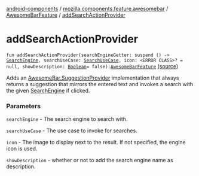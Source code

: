 [android-components](../../index.md) / [mozilla.components.feature.awesomebar](../index.md) / [AwesomeBarFeature](index.md) / [addSearchActionProvider](./add-search-action-provider.md)

# addSearchActionProvider

`fun addSearchActionProvider(searchEngineGetter: suspend () -> `[`SearchEngine`](../../mozilla.components.browser.search/-search-engine/index.md)`, searchUseCase: `[`SearchUseCase`](../../mozilla.components.feature.search/-search-use-cases/-search-use-case/index.md)`, icon: <ERROR CLASS>? = null, showDescription: `[`Boolean`](https://kotlinlang.org/api/latest/jvm/stdlib/kotlin/-boolean/index.html)` = false): `[`AwesomeBarFeature`](index.md) [(source)](https://github.com/mozilla-mobile/android-components/blob/master/components/feature/awesomebar/src/main/java/mozilla/components/feature/awesomebar/AwesomeBarFeature.kt#L153)

Adds an [AwesomeBar.SuggestionProvider](../../mozilla.components.concept.awesomebar/-awesome-bar/-suggestion-provider/index.md) implementation that always returns a suggestion that
mirrors the entered text and invokes a search with the given [SearchEngine](../../mozilla.components.browser.search/-search-engine/index.md) if clicked.

### Parameters

`searchEngine` - The search engine to search with.

`searchUseCase` - The use case to invoke for searches.

`icon` - The image to display next to the result. If not specified, the engine icon is used.

`showDescription` - whether or not to add the search engine name as description.